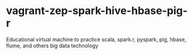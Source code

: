 # vagrant-zep-spark-hive-hbase-pig-r
Educational virtual machine to practice scala, spark.r, pyspark, pig, hbase, flume, and others big data technology
